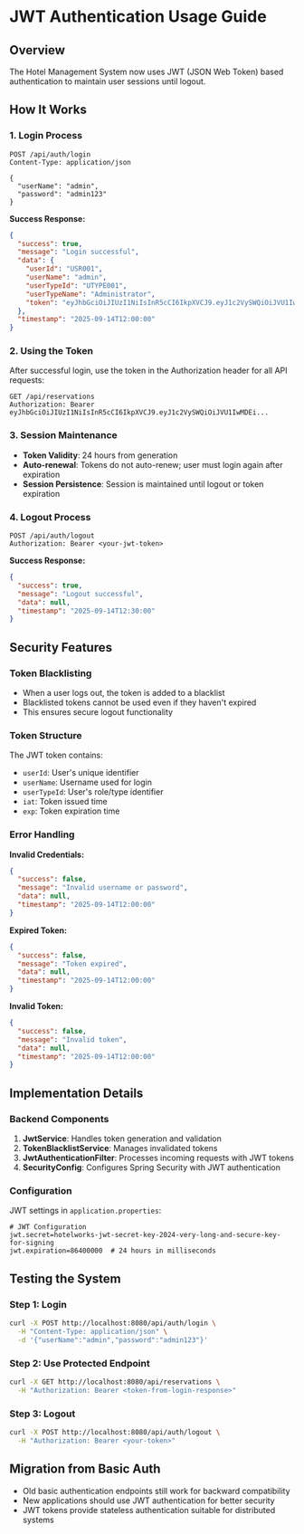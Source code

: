 # JWT Authentication Usage Guide

## Overview
The Hotel Management System now uses JWT (JSON Web Token) based authentication to maintain user sessions until logout.

## How It Works

### 1. Login Process
```http
POST /api/auth/login
Content-Type: application/json

{
  "userName": "admin",
  "password": "admin123"
}
```

**Success Response:**
```json
{
  "success": true,
  "message": "Login successful",
  "data": {
    "userId": "USR001",
    "userName": "admin",
    "userTypeId": "UTYPE001",
    "userTypeName": "Administrator",
    "token": "eyJhbGciOiJIUzI1NiIsInR5cCI6IkpXVCJ9.eyJ1c2VySWQiOiJVU1IwMDEiLCJ1c2VyTmFtZSI6ImFkbWluIiwidXNlclR5cGVJZCI6IlVUWVBFMDAxIiwic3ViIjoiYWRtaW4iLCJpYXQiOjE3MjYzMDMyMDAsImV4cCI6MTcyNjM4OTYwMH0.signature"
  },
  "timestamp": "2025-09-14T12:00:00"
}
```

### 2. Using the Token
After successful login, use the token in the Authorization header for all API requests:

```http
GET /api/reservations
Authorization: Bearer eyJhbGciOiJIUzI1NiIsInR5cCI6IkpXVCJ9.eyJ1c2VySWQiOiJVU1IwMDEi...
```

### 3. Session Maintenance
- **Token Validity**: 24 hours from generation
- **Auto-renewal**: Tokens do not auto-renew; user must login again after expiration
- **Session Persistence**: Session is maintained until logout or token expiration

### 4. Logout Process
```http
POST /api/auth/logout
Authorization: Bearer <your-jwt-token>
```

**Success Response:**
```json
{
  "success": true,
  "message": "Logout successful",
  "data": null,
  "timestamp": "2025-09-14T12:30:00"
}
```

## Security Features

### Token Blacklisting
- When a user logs out, the token is added to a blacklist
- Blacklisted tokens cannot be used even if they haven't expired
- This ensures secure logout functionality

### Token Structure
The JWT token contains:
- `userId`: User's unique identifier
- `userName`: Username used for login
- `userTypeId`: User's role/type identifier
- `iat`: Token issued time
- `exp`: Token expiration time

### Error Handling

**Invalid Credentials:**
```json
{
  "success": false,
  "message": "Invalid username or password",
  "data": null,
  "timestamp": "2025-09-14T12:00:00"
}
```

**Expired Token:**
```json
{
  "success": false,
  "message": "Token expired",
  "data": null,
  "timestamp": "2025-09-14T12:00:00"
}
```

**Invalid Token:**
```json
{
  "success": false,
  "message": "Invalid token",
  "data": null,
  "timestamp": "2025-09-14T12:00:00"
}
```

## Implementation Details

### Backend Components
1. **JwtService**: Handles token generation and validation
2. **TokenBlacklistService**: Manages invalidated tokens
3. **JwtAuthenticationFilter**: Processes incoming requests with JWT tokens
4. **SecurityConfig**: Configures Spring Security with JWT authentication

### Configuration
JWT settings in `application.properties`:
```properties
# JWT Configuration
jwt.secret=hotelworks-jwt-secret-key-2024-very-long-and-secure-key-for-signing
jwt.expiration=86400000  # 24 hours in milliseconds
```

## Testing the System

### Step 1: Login
```bash
curl -X POST http://localhost:8080/api/auth/login \
  -H "Content-Type: application/json" \
  -d '{"userName":"admin","password":"admin123"}'
```

### Step 2: Use Protected Endpoint
```bash
curl -X GET http://localhost:8080/api/reservations \
  -H "Authorization: Bearer <token-from-login-response>"
```

### Step 3: Logout
```bash
curl -X POST http://localhost:8080/api/auth/logout \
  -H "Authorization: Bearer <your-token>"
```

## Migration from Basic Auth
- Old basic authentication endpoints still work for backward compatibility
- New applications should use JWT authentication for better security
- JWT tokens provide stateless authentication suitable for distributed systems